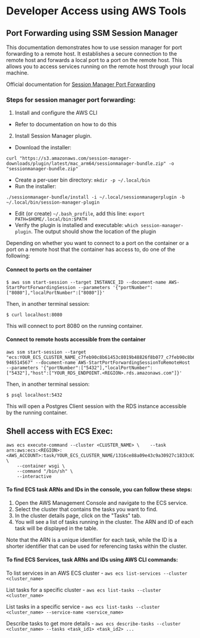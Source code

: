 # Developer Access using AWS Tools

## Port Forwarding using SSM Session Manager

This documentation demonstrates how to use session manager for port forwarding to a remote host.
It establishes a secure connection to the remote host and forwards a local port to a port on the remote host.
This allows you to access services running on the remote host through your local machine.

Official documentation for [Session Manager Port Forwarding](https://docs.aws.amazon.com/systems-manager/latest/userguide/session-manager-working-with-sessions-start.html#sessions-start-port-forwarding)

### Steps for session manager port forwarding:
1. Install and configure the AWS CLI
  * Refer to documentation on how to do this
2. Install Session Manager plugin.
  * Download the installer:
   ```shell
   curl "https://s3.amazonaws.com/session-manager-downloads/plugin/latest/mac_arm64/sessionmanager-bundle.zip" -o "sessionmanager-bundle.zip"
   ```
  * Create a per-user bin directory: `mkdir -p ~/.local/bin`
  * Run the installer:
  ```shell
  ./sessionmanager-bundle/install -i ~/.local/sessionmanagerplugin -b ~/.local/bin/session-manager-plugin
  ```
  * Edit (or create) `~/.bash_profile`, add this line: `export PATH=$HOME/.local/bin:$PATH`
  * Verify the plugin is installed and executable: `which session-manager-plugin`. The output should show the location of the plugin

Depending on whether you want to connect to a port on the container or a port on a remote host that the container has access to, do one of the following:

#### Connect to ports on the container

```shell
$ aws ssm start-session --target INSTANCE_ID --document-name AWS-StartPortForwardingSession --parameters '{"portNumber":["8080"],"localPortNumber":["8080"]}'
```
Then, in another terminal session:
```shell
$ curl localhost:8080
```

This will connect to port 8080 on the running container.

#### Connect to remote hosts accessible from the container

```shell
aws ssm start-session --target "ecs:YOUR_ECS_CLUSTER_NAME_c7feb90c8b61453c8019b48826f8b077_c7feb90c8b61453c8019b48826f8b077-946514567" --document-name AWS-StartPortForwardingSessionToRemoteHost --parameters '{"portNumber":["5432"],"localPortNumber":["5432"],"host":["YOUR_RDS_ENDPOINT.<REGION>.rds.amazonaws.com"]}'
```
Then, in another terminal session:
```shell
$ psql localhost:5432
```
This will open a Postgres Client session with the RDS instance accessible by the running container.

## Shell access with ECS Exec:
```shell
aws ecs execute-command --cluster <CLUSTER_NAME> \    --task arn:aws:ecs:<REGION>:<AWS_ACCOUNT>:task/YOUR_ECS_CLUSTER_NAME/1316ce88a09e43c9a30927c1833c0246  \
    --container wsgi \
    --command "/bin/sh" \
    --interactive
```
#### To find ECS task ARNs and IDs in the console, you can follow these steps:

1. Open the AWS Management Console and navigate to the ECS service.
2. Select the cluster that contains the tasks you want to find.
3. In the cluster details page, click on the "Tasks" tab.
4. You will see a list of tasks running in the cluster. The ARN and ID of each task will be displayed in the table.

Note that the ARN is a unique identifier for each task, while the ID is a shorter identifier that can be used for referencing tasks within the cluster.

#### To find ECS Services, task ARNs and IDs using AWS CLI commands:

To list services in an AWS ECS cluster -
`aws ecs list-services --cluster <cluster_name>`

List tasks for a specific cluster -
`aws ecs list-tasks --cluster <cluster_name>`

List tasks in a specific service -
`aws ecs list-tasks --cluster <cluster_name> --service-name <service_name>`

Describe tasks to get more details -
`aws ecs describe-tasks --cluster <cluster_name> --tasks <task_id1> <task_id2> ...`
